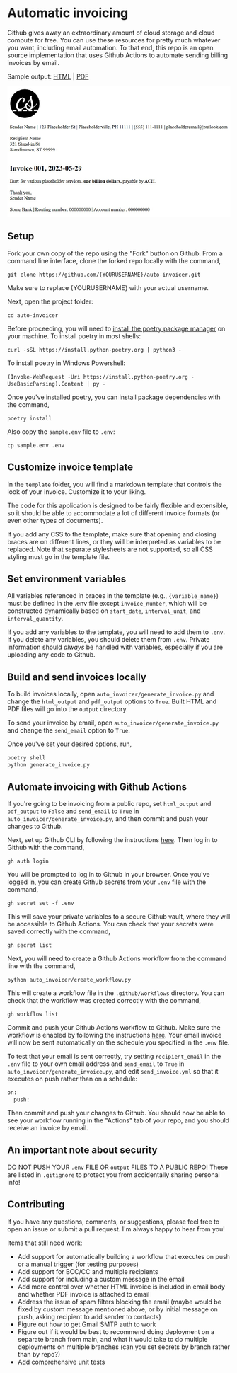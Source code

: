 # Automatic invoicing

Github gives away an extraordinary amount of cloud storage and cloud compute for free. You can use these resources for pretty much whatever you want, including email automation. To that end, this repo is an open source implementation that uses Github Actions to automate sending billing invoices by email.

Sample output: [HTML]( https://htmlpreview.github.io/?https://github.com/chriscarrollsmith/auto-invoicer/blob/main/sample_output/2023-05-29.html) | [PDF](https://github.com/chriscarrollsmith/auto-invoicer/blob/main/sample_output/2023-05-29.pdf)

![](https://github.com/chriscarrollsmith/auto-invoicer/blob/main/sample_output/2023-05-29.jpg)

## Setup

Fork your own copy of the repo using the "Fork" button on Github. From a command line interface, clone the forked repo locally with the command,

```
git clone https://github.com/{YOURUSERNAME}/auto-invoicer.git
```

Make sure to replace {YOURUSERNAME} with your actual username.

Next, open the project folder:

```
cd auto-invoicer
```

Before proceeding, you will need to [install the poetry package manager](https://python-poetry.org/docs/) on your machine. To install poetry in most shells:

```
curl -sSL https://install.python-poetry.org | python3 -
```

To install poetry in Windows Powershell:

```
(Invoke-WebRequest -Uri https://install.python-poetry.org -UseBasicParsing).Content | py -
```

Once you've installed poetry, you can install package dependencies with the command,

```
poetry install
```

Also copy the `sample.env` file to `.env`:

```
cp sample.env .env
```

## Customize invoice template

In the `template` folder, you will find a markdown template that controls the look of your invoice. Customize it to your liking.

The code for this application is designed to be fairly flexible and extensible, so it should be able to accommodate a lot of different invoice formats (or even other types of documents).

If you add any CSS to the template, make sure that opening and closing braces are on different lines, or they will be interpreted as variables to be replaced. Note that separate stylesheets are not supported, so all CSS styling must go in the template file.

## Set environment variables

All variables referenced in braces in the template (e.g., `{variable_name}`) must be defined in the .env file except `invoice_number`, which will be constructed dynamically based on `start_date`, `interval_unit`, and `interval_quantity`.

If you add any variables to the template, you will need to add them to `.env`. If you delete any variables, you should delete them from `.env`. Private information should *always* be handled with variables, especially if you are uploading any code to Github.

## Build and send invoices locally

To build invoices locally, open `auto_invoicer/generate_invoice.py` and change the `html_output` and `pdf_output` options to `True`. Built HTML and PDF files will go into the `output` directory.

To send your invoice by email, open `auto_invoicer/generate_invoice.py` and change the `send_email` option to `True`.

Once you've set your desired options, run,

```
poetry shell
python generate_invoice.py
```

## Automate invoicing with Github Actions

If you're going to be invoicing from a public repo, set `html_output` and `pdf_output` to `False` and `send_email` to `True` in `auto_invoicer/generate_invoice.py`, and then commit and push your changes to Github.

Next, set up Github CLI by following the instructions [here](https://github.com/cli/cli#installation). Then log in to Github with the command,

```
gh auth login
```

You will be prompted to log in to Github in your browser. Once you've logged in, you can create Github secrets from your `.env` file with the command,

```
gh secret set -f .env
```

This will save your private variables to a secure Github vault, where they will be accessible to Github Actions. You can check that your secrets were saved correctly with the command,

```
gh secret list
```

Next, you will need to create a Github Actions workflow from the command line with the command,

```
python auto_invoicer/create_workflow.py
```

This will create a workflow file in the `.github/workflows` directory. You can check that the workflow was created correctly with the command,

```
gh workflow list
```

Commit and push your Github Actions workflow to Github. Make sure the workflow is enabled by following the instructions [here](https://docs.github.com/en/actions/managing-workflow-runs/disabling-and-enabling-a-workflow). Your email invoice will now be sent automatically on the schedule you specified in the `.env` file.

To test that your email is sent correctly, try setting `recipient_email` in the `.env` file to your own email address and `send_email` to `True` in `auto_invoicer/generate_invoice.py`, and edit `send_invoice.yml` so that it executes on push rather than on a schedule:

```
on:
  push:
```

Then commit and push your changes to Github. You should now be able to see your workflow running in the "Actions" tab of your repo, and you should receive an invoice by email.

## An important note about security

DO NOT PUSH YOUR `.env` FILE OR `output` FILES TO A PUBLIC REPO! These are listed in `.gitignore` to protect you from accidentally sharing personal info!

## Contributing

If you have any questions, comments, or suggestions, please feel free to open an issue or submit a pull request. I'm always happy to hear from you!

Items that still need work:

- Add support for automatically building a workflow that executes on push or a manual trigger (for testing purposes)
- Add support for BCC/CC and multiple recipients
- Add support for including a custom message in the email
- Add more control over whether HTML invoice is included in email body and whether PDF invoice is attached to email
- Address the issue of spam filters blocking the email (maybe would be fixed by custom message mentioned above, or by initial message on push, asking recipient to add sender to contacts)
- Figure out how to get Gmail SMTP auth to work
- Figure out if it would be best to recommend doing deployment on a separate branch from main, and what it would take to do multiple deployments on multiple branches (can you set secrets by branch rather than by repo?)
- Add comprehensive unit tests
